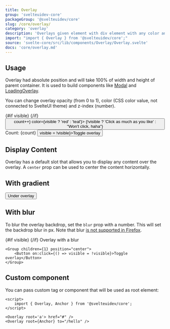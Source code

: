 ```yaml
---
title: Overlay
group: 'svelteuidev-core'
packageGroup: '@svelteuidev/core'
slug: /core/overlay/
category: 'overlay'
description: 'Overlays given element with div element with any color and opacity'
import: "import { Overlay } from '@svelteuidev/core';"
source: 'svelte-core/src/lib/components/Overlay/Overlay.svelte'
docs: 'core/overlay.md'
---
```


<script>
    import { Demo, OverlayDemos } from '@svelteuidev/demos';
    import { Button, Group, Box, Overlay, Text } from '@svelteuidev/core';
    import { Heading, Preview } from 'components';

    let visible = false
    let count = 0
    
    const overlay = `
    <script>
        import { Overlay, Button, Box, Text } from '@svelteuidev/core'
    <\/script>

    <Box css={{ height: 100, position: 'relative' }}>
        {#if visible}
            <Overlay opacity={0.6} color="#000" zIndex={5} \/>
        {/if}
        <Button on:click={() => count++} color={visible ? 'red' : 'teal'}>
            {!visible ? 'Click as much as you like' : "Won't click, haha"}
        <\/Button>
    <\/Box>
    <Group children={2} direction='column' position="center">
        <Text>Count: {count}<\/Text>
        <Button on:click={() => visible = !visible}>Toggle overlay<\/Button>
    <\/Group>
    `
    const overlayGradient = `
    <script>
        import { Overlay, Button, Box } from '@svelteuidev/core'
    <\/script>

    <Box
      css={{
        position: 'relative',
        height: 200,
        width: '100%',
        maxWidth: 400,
        marginLeft: 'auto',
        marginRight: 'auto',
        display: 'flex',
        alignItems: 'center',
        justifyContent: 'center',
      }}
    >
        <Button>Under overlay<\/Button>
        <Overlay gradient={\`linear-gradient(105deg, black 20%, #312f2f 50%, $gray400 100%)\`} \/>
    <\/Box>
    `
    const overlayBlur = `
    <script>
        import { Overlay, Box, Group, Button } from '@svelteuidev/core'
    <\/script>

    <Box css={{ height: 100, position: 'relative' }}>
        {#if visible}
            <Overlay opacity={0.6} color="#000" zIndex={5} blur={2} \/>
        {/if}
        Overlay with a blur
    <\/Box>

    <Group children={1} position="center">
        <Button on:click={() => visible = !visible}>Toggle overlay<\/Button>
    <\/Group>
    `
</script>

<Heading />

## Usage

Overlay had absolute position and will take 100% of width and height of parent container.
It is used to build components like [Modal](/core/modal/) and [LoadingOverlay](/core/loading-overlay/).

You can change overlay opacity (from 0 to 1), color (CSS color value, not connected to SvelteUI theme) and z-index (number).

<Preview cols={1} code={overlay}>
    <Box css={{ height: 100, position: 'relative' }}>
        {#if visible}
            <Overlay opacity={0.6} color="#000" zIndex={5} />
        {/if}
        <Button on:click={() => count++} color={visible ? 'red' : 'teal'}>
            {!visible ? 'Click as much as you like' : "Won't click, haha"}
        </Button>
    </Box>
    <Group children={2} direction='column' position="center">
        <Text>Count: {count}</Text>
        <Button on:click={() => visible = !visible}>Toggle overlay</Button>
    </Group>
</Preview>

## Display Content

Overlay has a default slot that allows you to display any content over the overlay. A `center` prop can be used to center the content horizontally.

<Demo demo={OverlayDemos.content} />

## With gradient

<Preview cols={1} code={overlayGradient}>
    <Box
      css={{
        position: 'relative',
        height: 200,
        width: '100%',
        maxWidth: 400,
        marginLeft: 'auto',
        marginRight: 'auto',
        display: 'flex',
        alignItems: 'center',
        justifyContent: 'center',
      }}
    >
        <Button>Under overlay</Button>
        <Overlay gradient={`linear-gradient(105deg, black 20%, #312f2f 50%, $gray400 100%)`} />
    </Box>
</Preview>

## With blur

To blur the overlay backdrop, set the `blur` prop with a number. This will set the backdrop blur in px.
Note that blur [is not supported in Firefox](https://caniuse.com/css-backdrop-filter).

<Preview cols={1} code={overlayBlur}>
    <Box css={{ height: 100, position: 'relative' }}>
        {#if visible}
            <Overlay opacity={0.6} color="#000" zIndex={5} blur={2} />
        {/if}
        Overlay with a blur
    </Box>

    <Group children={1} position="center">
        <Button on:click={() => visible = !visible}>Toggle overlay</Button>
    </Group>

</Preview>

## Custom component

You can pass custom tag or component that will be used as root element:

```svelte
<script>
    import { Overlay, Anchor } from '@svelteuidev/core';
</script>

<Overlay root='a'> href="#" />
<Overlay root={Anchor} to="/hello" />
```
